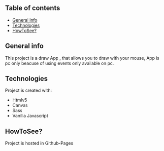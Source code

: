 ## Table of contents
* [General info](#general-info)
* [Technologies](#technologies)
* [HowToSee?](#howtosee)

## General info
This project is a draw App , that allows you to draw
with your mouse, App is pc only beacuse of using events only available on pc.

## Technologies
Project is created with:
* Htmlv5
* Canvas
* Sass
* Vanilla Javascript
	
## HowToSee?
Project is hosted in Github-Pages